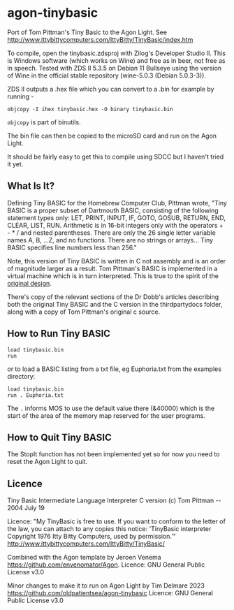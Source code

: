 # agon-tinybasic
Port of Tom Pittman's Tiny Basic to the Agon Light. See http://www.ittybittycomputers.com/IttyBitty/TinyBasic/index.htm

To compile, open the tinybasic.zdsproj with Zilog's Developer Studio II. This is Windows software (which works on Wine) and free as in beer, not free as in speech. Tested with ZDS II 5.3.5 on Debian 11 Bullseye using the version of Wine in the official stable repository (wine-5.0.3 (Debian 5.0.3-3)).

ZDS II outputs a .hex file which you can convert to a .bin for example by running -

```
objcopy -I ihex tinybasic.hex -O binary tinybasic.bin 
```

```objcopy``` is part of binutils.

The bin file can then be copied to the microSD card and run on the Agon Light.

It should be fairly easy to get this to compile using SDCC but I haven't tried it yet.

## What Is It?

Defining Tiny BASIC for the Homebrew Computer Club, Pittman wrote, "Tiny BASIC is a proper subset of Dartmouth BASIC, consisting of the following statement types only: LET, PRINT, INPUT, IF, GOTO, GOSUB, RETURN, END, CLEAR, LIST, RUN. Arithmetic is in 16-bit integers only with the operators + - * / and nested parentheses. There are only the 26 single letter variable names A, B, ...Z, and no functions. There are no strings or arrays... Tiny BASIC specifies line numbers less than 256."

Note, this version of Tiny BASIC is written in C not assembly and is an order of magnitude larger as a result. Tom Pittman's BASIC is implemented in a virtual machine which is in turn interpreted. This is true to the spirit of the [original design](http://www.ittybittycomputers.com/IttyBitty/TinyBasic/DDJ1/Design.html).  

There's copy of the relevant sections of the Dr Dobb's articles describing both the original Tiny BASIC and the C version in the thirdpartydocs folder, along with a copy of Tom Pittman's original c source.

## How to Run Tiny BASIC

```
load tinybasic.bin
run
```

or to load a BASIC listing from a txt file, eg Euphoria.txt from the examples directory:

```
load tinybasic.bin
run . Euphoria.txt
```
The ```.``` informs MOS to use the default value there (&40000) which is the start of the area of the memory map reserved for the user programs.

## How to Quit Tiny BASIC

The StopIt function has not been implemented yet so for now you need to reset the Agon Light to quit.

## Licence

Tiny Basic Intermediate Language Interpreter C version (c) Tom Pittman -- 2004 July 19 

Licence: 
"My TinyBasic is free to use. If you want to conform to the letter of the law, 
you can attach to any copies this notice: 'TinyBasic interpreter Copyright 1976 Itty 
Bitty Computers, used by permission.'" 
http://www.ittybittycomputers.com/IttyBitty/TinyBasic/ 

Combined with the Agon template by Jeroen Venema 
https://github.com/envenomator/Agon.
Licence: GNU General Public License v3.0

Minor changes to make it to run on Agon Light by Tim Delmare 2023
https://github.com/oldpatientsea/agon-tinybasic
Licence: GNU General Public License v3.0

